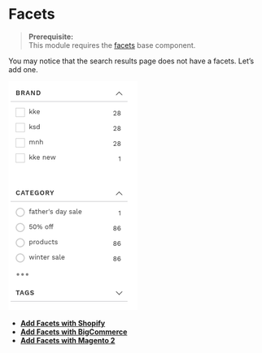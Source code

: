 # Facets

> **Prerequisite:**  
> This module requires the [facets](/components/facets) base component.

You may notice that the search results page does not have a facets. Let’s add one.

![Facets left](/getting-started/2-facets/images/image001.png)

- **[Add Facets with Shopify](/getting-started/2-facets/shopify)**
- **[Add Facets with BigCommerce](/getting-started/2-facets/bigcommerce)**
- **[Add Facets with Magento 2](/getting-started/2-facets/magento2)**